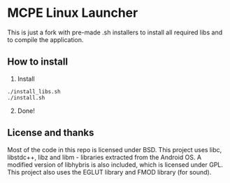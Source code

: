 MCPE Linux Launcher
===================

This is just a fork with pre-made .sh installers to install all required libs and to compile the application.

## How to install
1. Install
```
./install_libs.sh
./install.sh
```
2. Done!

## License and thanks
Most of the code in this repo is licensed under BSD. This project uses libc, libstdc++, libz and libm - libraries
extracted from the Android OS. A modified version of libhybris is also included, which is licensed under GPL. This project
also uses the EGLUT library and FMOD library (for sound).
